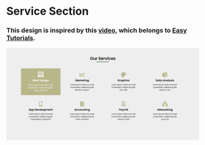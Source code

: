 # Service Section
### This design is inspired by this [video](https://youtu.be/HGF2MNXJzDI), which belongs to [Easy Tutorials](https://www.youtube.com/@EasyTutorialsVideo).

![preview img](/preview.png)
